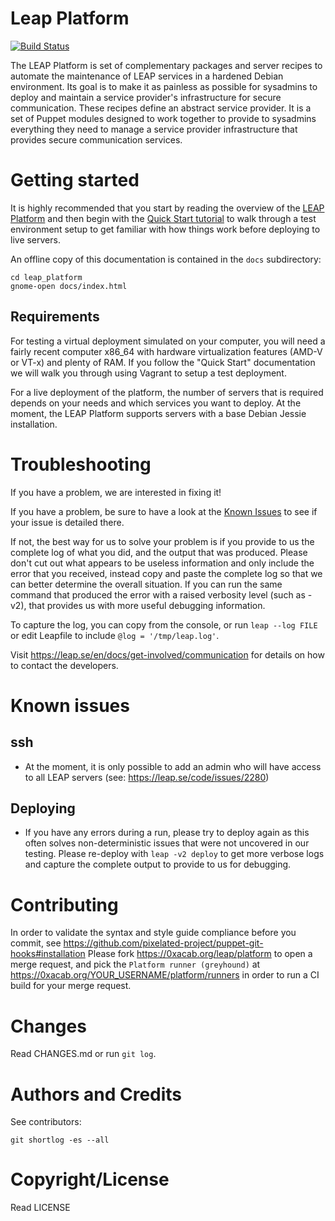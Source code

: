 Leap Platform
=============================

[![Build Status](https://0xacab.org/leap/platform/badges/develop/build.svg)](https://0xacab.org/leap/platform/commits/develop)

The LEAP Platform is set of complementary packages and server recipes to
automate the maintenance of LEAP services in a hardened Debian environment. Its
goal is to make it as painless as possible for sysadmins to deploy and maintain
a service provider's infrastructure for secure communication. These recipes
define an abstract service provider. It is a set of Puppet modules designed to
work together to provide to sysadmins everything they need to manage a service
provider infrastructure that provides secure communication services.

Getting started
=============================

It is highly recommended that you start by reading the overview of the [LEAP
Platform](https://leap.se/docs/platform) and then begin with the [Quick Start
tutorial](https://leap.se/en/docs/platform/tutorials/quick-start) to walk
through a test environment setup to get familiar with how things work before
deploying to live servers.

An offline copy of this documentation is contained in the `docs` subdirectory:

    cd leap_platform
    gnome-open docs/index.html

Requirements
-----------------------------

For testing a virtual deployment simulated on your computer, you will need a
fairly recent computer x86_64 with hardware virtualization features (AMD-V or
VT-x) and plenty of RAM. If you follow the "Quick Start" documentation we will
walk you through using Vagrant to setup a test deployment.

For a live deployment of the platform, the number of servers that is required
depends on your needs and which services you want to deploy. At the moment, the
LEAP Platform supports servers with a base Debian Jessie installation.

Troubleshooting
=============================

If you have a problem, we are interested in fixing it!

If you have a problem, be sure to have a look at the [Known
Issues](https://leap.se/docs/platform/known-issues) to see if your issue is
detailed there.

If not, the best way for us to solve your problem is if you provide to us the
complete log of what you did, and the output that was produced. Please don't
cut out what appears to be useless information and only include the error that
you received, instead copy and paste the complete log so that we can better
determine the overall situation. If you can run the same command that produced
the error with a raised verbosity level (such as -v2), that provides us with
more useful debugging information.

To capture the log, you can copy from the console, or run `leap --log FILE` or
edit Leapfile to include `@log = '/tmp/leap.log'`.

Visit https://leap.se/en/docs/get-involved/communication for details on how to
contact the developers.

Known issues
==============================

ssh
------------------------------

* At the moment, it is only possible to add an admin who will have access to
  all LEAP servers (see: https://leap.se/code/issues/2280)

Deploying
-------------------------------

* If you have any errors during a run, please try to deploy again as this often
  solves non-deterministic issues that were not uncovered in our testing.
  Please re-deploy with `leap -v2 deploy` to get more verbose logs and capture
  the complete output to provide to us for debugging.

Contributing
================================

In order to validate the syntax and style guide compliance before you commit,
see https://github.com/pixelated-project/puppet-git-hooks#installation
Please fork https://0xacab.org/leap/platform to open a merge request,
and pick the `Platform runner (greyhound)` at https://0xacab.org/YOUR_USERNAME/platform/runners
in order to run a CI build for your merge request.

Changes
================================

Read CHANGES.md or run `git log`.

Authors and Credits
================================

See contributors:

    git shortlog -es --all


Copyright/License
================================

Read LICENSE

